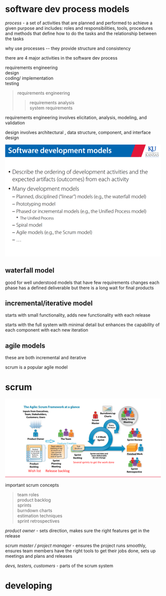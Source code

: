 # software dev process models 


*process* - a set of activities that are planned and performed to achieve a given purpose and includes: roles and responsibilities, tools, procedures and methods that define how to do the tasks and the relationship between the tasks 

why use processes -- they provide structure and consistency 

there are 4 major activities in the software dev process 
<br>

requirements engineering <br>
design <br> 
coding/ implementation <br>
testing <br>


> requirements engineering 
> > requirements analysis <br>
> > system requirements 


requirements engineering involves elicitation, analysis, modeling, and validation 

design involves architectural , data structure, component, and interface design 

![models](image-6.png)

## waterfall model 
good for well understood models that have few requirements changes 
each phase has a defined deliverable but there is a long wait for final products 

## incremental/iterative model 

starts with small functionality, adds new functionality with each release 

starts with the full system with minimal detail but enhances the capability of each component with each new iteration 


## agile models

these are both incremental and iterative 

scrum is a popular agile model 

# scrum 

![scrum](image-7.png)

important scrum concepts 
> team roles <br>
> product backlog <br> 
> sprints <br>
> burndown charts <br>
> estimation techniques <br> 
> sprint retrospectives 

*product owner* - sets direction, makes sure the right features get in the release 

*scrum master / project manager* - ensures the project runs smoothly, ensures team members have the right tools to get their jobs done, sets up meetings and plans and releases 

*devs, testers, customers* - parts of the scrum system 

# developing 




